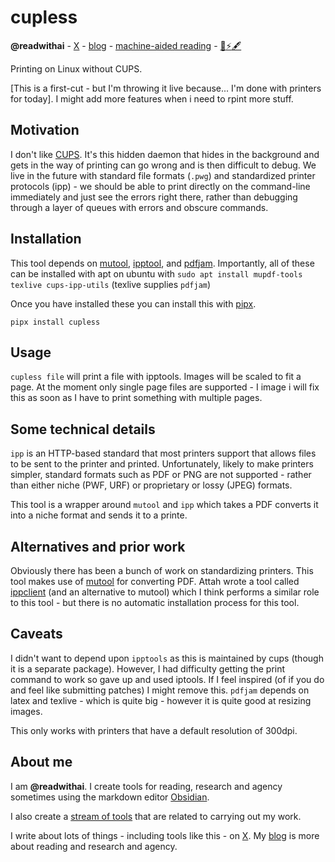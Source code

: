 # cupless
**@readwithai** - [X](https://x.com/readwithai) - [blog](https://readwithai.substack.com/) - [machine-aided reading](https://www.reddit.com/r/machineAidedReading/) - [📖](https://readwithai.substack.com/p/what-is-reading-broadly-defined
)[⚡️](https://readwithai.substack.com/s/technical-miscellany)[🖋️](https://readwithai.substack.com/p/note-taking-with-obsidian-much-of)

Printing on Linux without CUPS.

[This is a first-cut - but I'm throwing it live because... I'm done with printers for today]. I might add more features when i need to rpint more stuff.

## Motivation
I don't like [CUPS](https://openprinting.github.io/cups/). It's this hidden daemon that hides in the background and gets in the way of printing can go wrong and is then difficult to debug. We live in the future with standard file formats (`.pwg`) and standardized printer protocols (ipp) - we should be able to print directly on the command-line immediately and just see the errors right there, rather than debugging through a layer of queues with errors and obscure commands.

## Installation
This tool depends on [mutool](https://www.mankier.com/1/mutool), [ipptool](https://www.cups.org/doc/man-ipptool.html), and [pdfjam](https://github.com/pdfjam/pdfjam). Importantly, all of these can be installed with apt on ubuntu with `sudo apt install mupdf-tools texlive cups-ipp-utils` (texlive supplies `pdfjam`)

Once you have installed these you can install this with  [pipx](https://github.com/pypa/pipx).

```
pipx install cupless
```

## Usage
`cupless file` will print a file with ipptools. Images will be scaled to fit a page.
At the moment only single page files are supported - I image i will fix this as soon as I have to print something with multiple pages.

## Some technical details
`ipp` is an HTTP-based standard that most printers support that allows files to be sent to the printer and printed. Unfortunately, likely to make printers simpler, standard formats such as PDF or PNG are not supported - rather than either niche (PWF, URF) or proprietary or lossy (JPEG) formats.

This tool is a wrapper around `mutool` and `ipp` which takes a PDF converts it into a niche format and sends it to a printe.

## Alternatives and prior work
Obviously there has been a bunch of work on standardizing printers. This tool makes use of [mutool](https://www.mankier.com/1/mutool) for converting PDF. Attah wrote a tool called [ippclient](https://github.com/attah/ppm2pwg) (and an alternative to mutool) which I think performs a similar role to this tool - but there is no automatic installation process for this tool.

## Caveats
I didn't want to depend upon `ipptools` as this is maintained by cups (though it is a separate package). However, I had difficulty getting the print command to work so gave up and used iptools. If I feel inspired (of if you do and feel like submitting patches) I might remove this. `pdfjam` depends on latex and texlive - which is quite big - however it is quite good at resizing images.

This only works with printers that have a default resolution of 300dpi.

## About me
I am **@readwithai**. I create tools for reading, research and agency sometimes using the markdown editor [Obsidian](https://readwithai.substack.com/p/what-exactly-is-obsidian).

I also create a [stream of tools](https://readwithai.substack.com/p/my-productivity-tools) that are related to carrying out my work.

I write about lots of things - including tools like this - on [X](https://x.com/readwithai).
My [blog](https://readwithai.substack.com/) is more about reading and research and agency.
